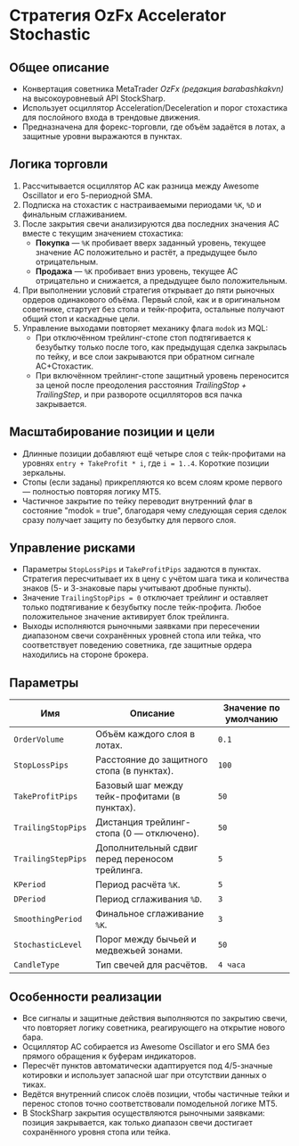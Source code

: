 # Стратегия OzFx Accelerator Stochastic

## Общее описание
- Конвертация советника MetaTrader *OzFx (редакция barabashkakvn)* на высокоуровневый API StockSharp.
- Использует осциллятор Acceleration/Deceleration и порог стохастика для послойного входа в трендовые движения.
- Предназначена для форекс-торговли, где объём задаётся в лотах, а защитные уровни выражаются в пунктах.

## Логика торговли
1. Рассчитывается осциллятор AC как разница между Awesome Oscillator и его 5-периодной SMA.
2. Подписка на стохастик с настраиваемыми периодами `%K`, `%D` и финальным сглаживанием.
3. После закрытия свечи анализируются два последних значения AC вместе с текущим значением стохастика:
   - **Покупка** — `%K` пробивает вверх заданный уровень, текущее значение AC положительно и растёт, а предыдущее было отрицательным.
   - **Продажа** — `%K` пробивает вниз уровень, текущее AC отрицательно и снижается, а предыдущее было положительным.
4. При выполнении условий стратегия открывает до пяти рыночных ордеров одинакового объёма. Первый слой, как и в оригинальном советнике, стартует без стопа и тейк-профита, остальные получают общий стоп и каскадные цели.
5. Управление выходами повторяет механику флага `modok` из MQL:
   - При отключённом трейлинг-стопе стоп подтягивается к безубытку только после того, как предыдущая сделка закрылась по тейку, и все слои закрываются при обратном сигнале AC+Стохастик.
   - При включённом трейлинг-стопе защитный уровень переносится за ценой после преодоления расстояния *TrailingStop + TrailingStep*, и при развороте осцилляторов вся пачка закрывается.

## Масштабирование позиции и цели
- Длинные позиции добавляют ещё четыре слоя с тейк-профитами на уровнях `entry + TakeProfit * i`, где `i = 1..4`. Короткие позиции зеркальны.
- Стопы (если заданы) прикрепляются ко всем слоям кроме первого — полностью повторяя логику MT5.
- Частичное закрытие по тейку переводит внутренний флаг в состояние "modok = true", благодаря чему следующая серия сделок сразу получает защиту по безубытку для первого слоя.

## Управление рисками
- Параметры `StopLossPips` и `TakeProfitPips` задаются в пунктах. Стратегия пересчитывает их в цену с учётом шага тика и количества знаков (5- и 3-знаковые пары учитывают дробные пункты).
- Значение `TrailingStopPips = 0` отключает трейлинг и оставляет только подтягивание к безубытку после тейк-профита. Любое положительное значение активирует блок трейлинга.
- Выходы исполняются рыночными заявками при пересечении диапазоном свечи сохранённых уровней стопа или тейка, что соответствует поведению советника, где защитные ордера находились на стороне брокера.

## Параметры
| Имя | Описание | Значение по умолчанию |
| --- | --- | --- |
| `OrderVolume` | Объём каждого слоя в лотах. | `0.1` |
| `StopLossPips` | Расстояние до защитного стопа (в пунктах). | `100` |
| `TakeProfitPips` | Базовый шаг между тейк-профитами (в пунктах). | `50` |
| `TrailingStopPips` | Дистанция трейлинг-стопа (0 — отключено). | `50` |
| `TrailingStepPips` | Дополнительный сдвиг перед переносом трейлинга. | `5` |
| `KPeriod` | Период расчёта `%K`. | `5` |
| `DPeriod` | Период сглаживания `%D`. | `3` |
| `SmoothingPeriod` | Финальное сглаживание `%K`. | `3` |
| `StochasticLevel` | Порог между бычьей и медвежьей зонами. | `50` |
| `CandleType` | Тип свечей для расчётов. | `4 часа` |

## Особенности реализации
- Все сигналы и защитные действия выполняются по закрытию свечи, что повторяет логику советника, реагирующего на открытие нового бара.
- Осциллятор AC собирается из Awesome Oscillator и его SMA без прямого обращения к буферам индикаторов.
- Пересчёт пунктов автоматически адаптируется под 4/5-значные котировки и использует запасной шаг при отсутствии данных о тиках.
- Ведётся внутренний список слоёв позиции, чтобы частичные тейки и перенос стопов точно соответствовали помодельной логике MT5.
- В StockSharp закрытия осуществляются рыночными заявками: позиция закрывается, как только диапазон свечи достигает сохранённого уровня стопа или тейка.
